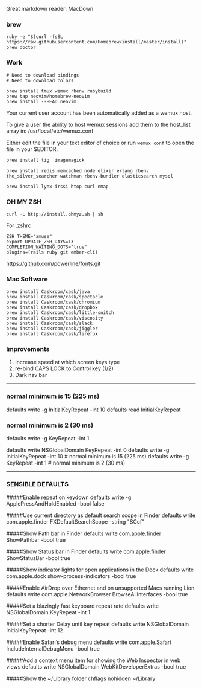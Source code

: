 Great markdown reader: MacDown


### brew

```
ruby -e "$(curl -fsSL https://raw.githubusercontent.com/Homebrew/install/master/install)"
brew doctor
```


### Work

```
# Need to download bindings
# Need to download colors
```

```
brew install tmux wemux rbenv rubybuild
brew tap neovim/homebrew-neovim	
brew install --HEAD neovim
```

Your current user account has been automatically added as a wemux host.

To give a user the ability to host wemux sessions add them to the
host_list array in:
  /usr/local/etc/wemux.conf

Either edit the file in your text editor of choice or run `wemux conf` to
open the file in your $EDITOR.


```
brew install tig  imagemagick    

brew install redis memcached node elixir erlang rbenv the_silver_searcher watchman rbenv-bundler elasticsearch mysql

brew install lynx irssi htop curl nmap
```

### OH MY ZSH

```
curl -L http://install.ohmyz.sh | sh
```

For .zshrc

```
ZSH_THEME="amuse"  
export UPDATE_ZSH_DAYS=13  
COMPLETION_WAITING_DOTS="true"  
plugins=(rails ruby git ember-cli)
```

https://github.com/powerline/fonts.git

### Mac Software

```
brew install Caskroom/cask/java
brew install Caskroom/cask/spectacle
brew install Caskroom/cask/chromium
brew install Caskroom/cask/dropbox
brew install Caskroom/cask/little-snitch
brew install Caskroom/cask/viscosity
brew install Caskroom/cask/slack
brew install Caskroom/cask/jiggler
brew install Caskroom/cask/firefox
```


### Improvements

1. Increase speed at which screen keys type
2. re-bind CAPS LOCK to Control key (1/2)
3. Dark nav bar



---

### normal minimum is 15 (225 ms)
defaults write -g InitialKeyRepeat -int 10
defaults read InitialKeyRepeat

### normal minimum is 2 (30 ms)
defaults write -g KeyRepeat -int 1


defaults write NSGlobalDomain KeyRepeat -int 0
defaults write -g InitialKeyRepeat -int 10 # normal minimum is 15 (225 ms)
defaults write -g KeyRepeat -int 1 # normal minimum is 2 (30 ms)


---

### SENSIBLE DEFAULTS

#####Enable repeat on keydown
defaults write -g ApplePressAndHoldEnabled -bool false

#####Use current directory as default search scope in Finder
defaults write com.apple.finder FXDefaultSearchScope -string "SCcf"

#####Show Path bar in Finder
defaults write com.apple.finder ShowPathbar -bool true

#####Show Status bar in Finder
defaults write com.apple.finder ShowStatusBar -bool true

#####Show indicator lights for open applications in the Dock
defaults write com.apple.dock show-process-indicators -bool true

#####Enable AirDrop over Ethernet and on unsupported Macs running Lion
defaults write com.apple.NetworkBrowser BrowseAllInterfaces -bool true

#####Set a blazingly fast keyboard repeat rate
defaults write NSGlobalDomain KeyRepeat -int 1

#####Set a shorter Delay until key repeat
defaults write NSGlobalDomain InitialKeyRepeat -int 12

#####Enable Safari’s debug menu
defaults write com.apple.Safari IncludeInternalDebugMenu -bool true

#####Add a context menu item for showing the Web Inspector in web views
defaults write NSGlobalDomain WebKitDeveloperExtras -bool true

#####Show the ~/Library folder
chflags nohidden ~/Library
